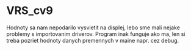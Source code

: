 # VRS_cv9

Hodnoty sa nam nepodarilo vysvietit na displej, lebo sme mali nejake problemy s importovanim driverov.
Program inak funguje ako ma, len si treba pozriet hodnoty danych premennych v maine napr. cez debug.
